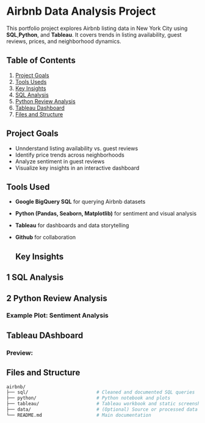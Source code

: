 # Airbnb Data Analysis Project

This portfolio project explores Airbnb listing data in New York City using **SQL**,**Python**, and **Tableau**. It covers trends in listing availability, guest reviews, prices, and neighborhood dynamics.

## Table of Contents

1. [Project Goals](#project-goals)
2. [Tools Useds](#tools-used)
3. [Key Insights](key-insights)
4. [SQL Analysis](#1-sql-analysis)
5. [Python Review Analysis](#2-python-review-analysis)
6. [Tableau Dashboard](#3-tableau-dashboard)
7. [Files and Structure](#files--structure)

## Project Goals
- Unnderstand listing availability vs. guest reviews
- Identify price trends across neighborhoods
- Analyze sentiment in guest reviews
- Visualize key insights in an interactive dashboard

## Tools Used
- **Google BigQuery SQL** for querying Airbnb datasets
- **Python (Pandas, Seaborn, Matplotlib)** for sentiment and visual analysis
- **Tableau** for dashboards and data storytelling
- **Github** for collaboration

  ## Key Insights

## 1 SQL Analysis

## 2 Python Review Analysis

### Example Plot: Sentiment Analysis

## Tableau DAshboard

### Preview: 

## Files and Structure

```bash
airbnb/
├── sql/                         # Cleaned and documented SQL queries
├── python/                      # Python notebook and plots
├── tableau/                     # Tableau workbook and static screenshots
├── data/                        # (Optional) Source or processed data
└── README.md                    # Main documentation
